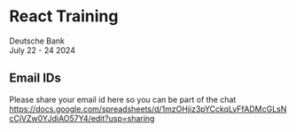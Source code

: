 # React Training

Deutsche Bank  
July 22 - 24 2024

## Email IDs

Please share your email id here so you can be part of the chat
https://docs.google.com/spreadsheets/d/1mzOHjiz3pYCckqLyFfADMcGLsNcCjVZw0YJdiAO57Y4/edit?usp=sharing
